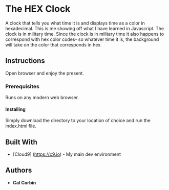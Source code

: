 
# The HEX Clock

A clock that tells you what time it is and displays time as a color in hexadecimal. This is me showing off what I have learned in Javascript. The clock is in military time.
Since the clock is in military time it also happens to correspond with hex color codes- so whatever time it is, the background will take on the color that corresponds in hex.

## Instructions

Open browser and enjoy the present.

### Prerequisites

Runs on any modern web browser.

#### Installing

Simply download the directory to your location of choice and run the index.html file.

## Built With

* [Cloud9] (https://c9.io) - My main dev environment

## Authors

* **Cal Corbin**